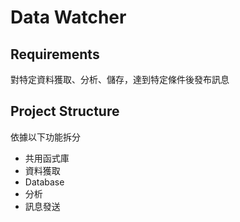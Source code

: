 # Data Watcher

## Requirements

對特定資料獲取、分析、儲存，達到特定條件後發布訊息

## Project Structure

依據以下功能拆分
- 共用函式庫
- 資料獲取
- Database
- 分析
- 訊息發送